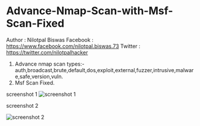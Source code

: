 # Advance-Nmap-Scan-with-Msf-Scan-Fixed
Author : Nilotpal Biswas
Facebook : https://www.facebook.com/nilotpal.biswas.73
Twitter : https://twitter.com/nilotpalhacker

1. Advance nmap scan types:- auth,broadcast,brute,default,dos,exploit,external,fuzzer,intrusive,malware,safe,version,vuln.
2. Msf Scan Fixed.

screenshot 1
![screenshot 1](https://user-images.githubusercontent.com/19248178/26939116-e5963c42-4c93-11e7-8a5c-1a3420ae62a8.png)

screenshot 2

![screenshot 2](https://user-images.githubusercontent.com/19248178/26939361-b97da55e-4c94-11e7-85e7-01e91583a3fc.png)

